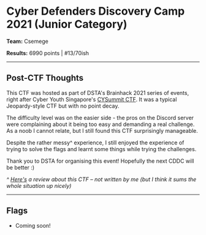 # Cyber Defenders Discovery Camp 2021 (Junior Category)

**Team:** Csemege 

**Results:** 6990 points | #13/70ish

---

## Post-CTF Thoughts

This CTF was hosted as part of DSTA's Brainhack 2021 series of events, right after Cyber Youth Singapore's [CYSummit CTF](https://github.com/xeniafiorenza/CTF-Writeups/tree/main/CYS%202021). It was a typical Jeopardy-style CTF but with no point decay.

The difficulty level was on the easier side - the pros on the Discord server were complaining about it being too easy and demanding a real challenge. As a noob I cannot relate, but I still found this CTF surprisingly manageable.

Despite the rather messy^ experience, I still enjoyed the experience of trying to solve the flags and learnt some things while trying the challenges.

Thank you to DSTA for organising this event! Hopefully the next CDDC will be better :)

*^ [Here's](https://www.notion.so/CDDC21-Review-f239e9f81a32434f8e7af3053c9c74e8) a review about this CTF – not written by me (but I think it sums the whole situation up nicely)*

---

## Flags
* Coming soon!
<!--
* [Break It Down]() (Crypto)
  * [1 - Arch 6x64]() (100pts)
  * [2 - No Rotations]() (200pts)
  * [3 - Nice Encryption]() (200pts)
* [Going Active]() (Reconnaissance)
  * [2 - Easy Access]() (200pts)
* [Let's Go Hunting]() (OSINT)
  * [4 - Name System]() (200pts)
  * [5 - Broken System]() (300pts)
* [Linux Rules the World!]() (Linux)
  * [1 - Lock and Key]() (100pts)
  * [2 - License to Run]() (100pts)
  * [3 - Historian]() (200pts)
  * [4 - Line Inspection]() (200pts)
  * [5 - Super]() (200pts)
* [Post Mortem]() (Forensics)
  * [3 - WPA]() (300pts)
  * [4 - Default Password]() (400pts)
* [Web Takedown Episode 1]() (Web Vulnerabilities)
  * [4 - Traversal]() (300pts)
  * [5 - Bypass]() (200pts)
* [Web Takedown Episode 2]() (Web Vulnerabilities)
  * [1 - Quick]() (200pts)
  * [2 - Just a Session]() (200pts)

---

Check out my teammate's write-ups here: [coming soon]
-->